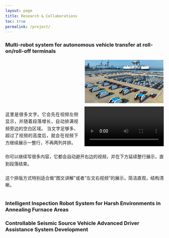 ```yaml
---
layout: page
title: Research & Collaborations
toc: true
permalink: /project/
---
```


### Multi-robot system for autonomous vehicle transfer at roll-on/roll-off terminals


<div style="overflow: hidden;">
  <img src="/pic/1.png" alt="图片名称"
       style="float: right; width: 50%; margin-left: 20px; margin-bottom: 10px;">
  <p>

  </p>
</div>


<div style="overflow: hidden;">

  <video style="float: right; width: 50%;margin-left: 20px; margin-bottom: 10px;" controls>
    <source src="/pic/1.mp4" type="video/mp4">
    Your browser does not support the video tag.
  </video>

  <p style="text-align: justify; line-height: 1.6;">
    这里是很多文字。它会先在视频左侧显示，并随着段落增长，自动排满视频旁边的空白区域。
    当文字足够多、超过了视频的高度后，就会在视频下方继续展示一整行，不再两列并排。
    <br><br>
    你可以继续写很多内容，它都会自动避开右边的视频，并在下方延续整行展示，直到段落结束。
    <br><br>
    这个排版方式特别适合做“图文讲解”或者“左文右视频”的展示，简洁直观，结构清晰。
  </p>

</div>

### Intelligent Inspection Robot System for Harsh Environments in Annealing Furnace Areas




### Controllable Seismic Source Vehicle Advanced Driver Assistance System Development

